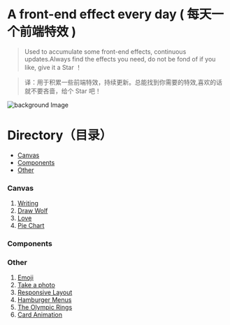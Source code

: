 # A front-end effect every day ( 每天一个前端特效 )
> Used to accumulate some front-end effects, continuous updates.Always find the effects you need, do not be fond of if you like, give it a Star ！

> 译：用于积累一些前端特效，持续更新。总能找到你需要的特效,喜欢的话就不要吝啬，给个 Star 吧！ 

![background Image](https://github.com/SilenceHVK/Articles/raw/master/assets/images/bgImages/bg1.jpg)

# Directory（目录）
- [Canvas](#canvas)
- [Components](#components)
- [Other](#other)

### Canvas
1. [Writing](https://htmlpreview.github.io/?https://github.com/SilenceHVK/FrontUI/blob/master/canvas/writing/index.html)
2. [Draw Wolf](https://htmlpreview.github.io/?https://github.com/SilenceHVK/FrontUI/blob/master/canvas/draw-wolf/index.html)
3. [Love](https://htmlpreview.github.io/?https://github.com/SilenceHVK/FrontUI/blob/master/canvas/love/index.html)
3. [Pie Chart](https://htmlpreview.github.io/?https://github.com/SilenceHVK/FrontUI/blob/master/canvas/pie-chart/index.html)

### Components

### Other
1. [Emoji](https://htmlpreview.github.io/?https://github.com/SilenceHVK/FrontUI/blob/master/other/emoji/index.html)
2. [Take a photo](https://htmlpreview.github.io/?https://github.com/SilenceHVK/FrontUI/blob/master/other/take-a-photo/index.html)
3. [Responsive Layout](https://htmlpreview.github.io/?https://github.com/SilenceHVK/front-ui/blob/master/other/responsive-layout/index.html)
4. [Hamburger Menus](https://htmlpreview.github.io/?https://github.com/SilenceHVK/front-ui/blob/master/other/hamburger-menus/index.html)
5. [The Olympic Rings](https://htmlpreview.github.io/?https://github.com/SilenceHVK/front-ui/blob/master/other/the-olympic-rings/index.html)
6. [Card Animation](https://htmlpreview.github.io/?https://github.com/SilenceHVK/front-ui/blob/master/other/card-animation/index.html)
